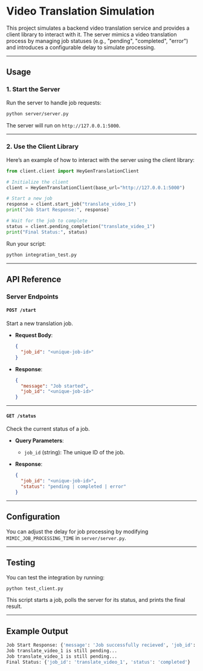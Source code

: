 
# Video Translation Simulation

This project simulates a backend video translation service and provides a client library to interact with it. The server mimics a video translation process by managing job statuses (e.g., "pending", "completed", "error") and introduces a configurable delay to simulate processing.

---

## Usage

### 1. Start the Server
Run the server to handle job requests:
```bash
python server/server.py
```
The server will run on `http://127.0.0.1:5000`.

---

### 2. Use the Client Library
Here’s an example of how to interact with the server using the client library:

```python
from client.client import HeyGenTranslationClient

# Initialize the client
client = HeyGenTranslationClient(base_url="http://127.0.0.1:5000")

# Start a new job
response = client.start_job("translate_video_1")
print("Job Start Response:", response)

# Wait for the job to complete
status = client.pending_completion("translate_video_1")
print("Final Status:", status)
```

Run your script:
```bash
python integration_test.py
```

---

## API Reference

### Server Endpoints

#### `POST /start`
Start a new translation job.

- **Request Body**:
  ```json
  {
    "job_id": "<unique-job-id>"
  }
  ```
- **Response**:
  ```json
  {
    "message": "Job started",
    "job_id": "<unique-job-id>"
  }
  ```

---

#### `GET /status`
Check the current status of a job.

- **Query Parameters**:
  - `job_id` (string): The unique ID of the job.

- **Response**:
  ```json
  {
    "job_id": "<unique-job-id>",
    "status": "pending | completed | error"
  }
  ```

---

## Configuration

You can adjust the delay for job processing by modifying `MIMIC_JOB_PROCESSING_TIME` in `server/server.py`.

---

## Testing

You can test the integration by running:
```bash
python test_client.py
```

This script starts a job, polls the server for its status, and prints the final result.

---

## Example Output

```bash
Job Start Response: {'message': 'Job successfully recieved', 'job_id': 'translate_video_1'}
Job translate_video_1 is still pending...
Job translate_video_1 is still pending...
Final Status: {'job_id': 'translate_video_1', 'status': 'completed'}
```

